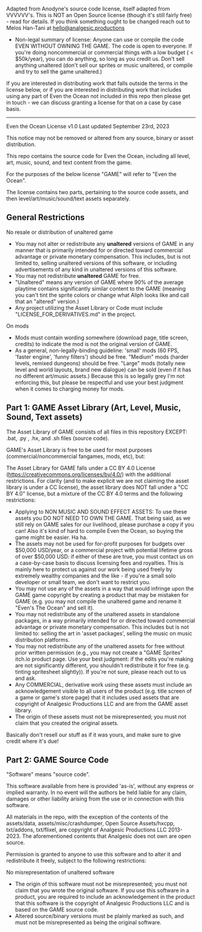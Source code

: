 Adapted from Anodyne's source code license, itself adapted from VVVVVV's. This is NOT an Open Source license (though it's still fairly free) - read for details. If you think something ought to be changed reach out to Melos Han-Tani at hello@analgesic.productions

- Non-legal summary of license: Anyone can use or compile the code EVEN WITHOUT OWNING THE GAME. The code is open to everyone. If you're doing noncommercial or commercial things with a low budget ( < $50k/year), you can do anything, so long as you credit us. Don't sell anything unaltered (don't sell our sprites or music unaltered, or compile and try to sell the game unaltered.)

If you are interested in distributing work that falls outside the terms in the license below, or if you are interested in distributing work that includes using any part of Even the Ocean not included in this repo then please get in touch - we can discuss granting a license for that on a case by case basis.

---

Even the Ocean License v1.0
Last updated September 23rd, 2023

This notice may not be removed or altered from any source, binary or asset distribution.

This repo contains the source code for Even the Ocean, including all level, art, music, sound, and text content from the game.

For the purposes of the below license "GAME" will refer to "Even the Ocean".

The license contains two parts, pertaining to the source code assets, and then level/art/music/sound/text assets separately.



General Restrictions
----------

No resale or distribution of unaltered game

- You may not alter or redistribute any **unaltered** versions of GAME in any manner that is primarily intended for or directed toward commercial advantage or private monetary compensation. This includes, but is not limited to, selling unaltered versions of this software, or including advertisements of any kind in unaltered versions of this software.  
- You may not redistribute **unaltered** GAME for free.
- "Unaltered" means any version of GAME where 90% of the average playtime contains significantly similar content to the GAME (meaning you can't tint the sprite colors or change what Aliph looks like and call that an "altered" version.)
- Any project utilizing the Asset Library or Code must include "LICENSE_FOR_DERIVATIVES.md" in the project.

On mods

- Mods must contain wording somewhere (download page, title screen, credits) to indicate the mod is not the original version of GAME.
- As a general, non-legally-binding guideline: 'small' mods (60 FPS, 'faster engine',  'funny filters') should be free. "Medium" mods (harder levels, remixed dungeons) should be free. "Large" mods (totally new level and world layouts, brand new dialogue) can be sold (even if it has no different art/music assets.) Because this is so legally grey I'm not enforcing this, but please be respectful and use your best judgment when it comes to charging money for mods.

Part 1: GAME Asset Library (Art, Level, Music, Sound, Text assets)
-------------

The Asset Library of GAME consists of all files in this repository EXCEPT: .bat, .py , .hx, and .sh files (source code).

GAME's Asset Library is free to be used for most purposes (commercial/noncommercial fangames, mods, etc), but:

The Asset Library for GAME falls under a CC BY 4.0 License (https://creativecommons.org/licenses/by/4.0/) with the additional restrictions. For clarity (and to make explicit we are not claiming the asset library is under a CC license), the asset library does NOT fall under a "CC BY 4.0" license, but a mixture of the CC BY 4.0 terms and the following restrictions:


- Applying to NON MUSIC AND SOUND EFFECT ASSETS: To use these assets you DO NOT NEED TO OWN THE GAME. That being said, as we still rely on GAME sales for our livelihood, please purchase a copy if you can! Also it's kind of hard to compile Even the Ocean, so buying the game might be easier. Ha ha.
- The assets may not be used for for-profit purposes for budgets over $50,000 USD/year, or a commercial project with potential lifetime gross of over $50,000 USD: if either of these are true, you must contact us on a case-by-case basis to discuss licensing fees and royalties. This is mainly here to protect us against our work being used freely by extremely wealthy companies and the like - if you're a small solo developer or small team, we don't want to restrict you. 
- You may not use any of the assets in a way that would infringe upon the GAME game copyright by creating a product that may be mistaken for GAME (e.g. you may not compile the unaltered game and rename it "Even's The Ocean" and sell it).
- You may not redistribute any of the unaltered assets in standalone packages, in a way primarily intended for or directed toward commercial advantage or private monetary compensation. This includes but is not limited to: selling the art in 'asset packages', selling the music on music distribution platforms.
- You may not redistribute any of the unaltered assets for free without prior written permission (e.g., you may not create a "GAME Sprites" itch.io product page. Use your best judgment: if the edits you're making are not significantly different, you shouldn't redistribute it for free (e.g. tinting spritesheet slightly)). If you're not sure, please reach out to us and ask.
- Any COMMERCIAL, derivative work using these assets must include an acknowledgement visible to all users of the product (e.g. title screen of a game or game's store page) that it includes used assets that are copyright of Analgesic Productions LLC and are from the GAME asset library.
- The origin of these assets must not be misrepresented; you must not claim that you created the original assets.

Basically don't resell our stuff as if it was yours, and make sure to give credit where it's due!


Part 2: GAME Source Code 
-------

"Software" means "source code".

This software available from here is provided 'as-is', without any express or implied warranty. In no event will the authors be held liable for any claim, damages or other liability arising from the use or in connection with this software. 

All materials in the repo, with the exception of the contents of the assets/data, assets/misc/crashdumper, Open Source Assets/hxcpp, txt/addons, txt/flixel, are copyright of Analgesic Productions LLC 2013-2023. The aforementioned contents that Analgesic does not own are open source.

Permission is granted to anyone to use this software and to alter it and redistribute it freely, subject to the following restrictions:

No misrepresentation of unaltered software
- The origin of this software must not be misrepresented; you must not claim that you wrote the original software. If you use this software in a product, you are required to include an acknowledgement in the product that this software is the copyright of Analgesic Productions LLC and is based on the GAME source code.
- Altered source/binary versions must be plainly marked as such, and must not be misrepresented as being the original software.

